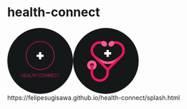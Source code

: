 # health-connect
<div style="display:flex;">
  <img src="./img/logo-name.png" alt="" style="width:150px;border-radius: 100px;">
  <img src="./img/logo-splash.png" alt="" style="width:150px;border-radius: 100px;">
</div>
https://felipesugisawa.github.io/health-connect/splash.html
